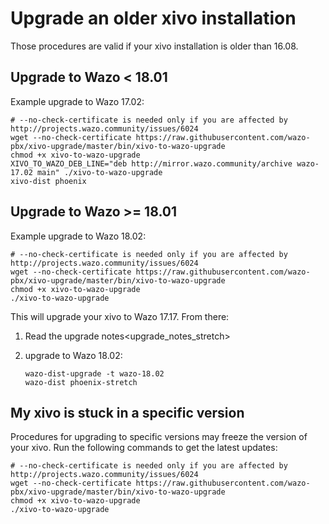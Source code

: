 # Upgrade an older xivo installation

Those procedures are valid if your xivo installation is older than
16.08.

## Upgrade to Wazo \< 18.01

Example upgrade to Wazo
    17.02:

    # --no-check-certificate is needed only if you are affected by http://projects.wazo.community/issues/6024
    wget --no-check-certificate https://raw.githubusercontent.com/wazo-pbx/xivo-upgrade/master/bin/xivo-to-wazo-upgrade
    chmod +x xivo-to-wazo-upgrade
    XIVO_TO_WAZO_DEB_LINE="deb http://mirror.wazo.community/archive wazo-17.02 main" ./xivo-to-wazo-upgrade
    xivo-dist phoenix

## Upgrade to Wazo \>= 18.01

Example upgrade to Wazo
    18.02:

    # --no-check-certificate is needed only if you are affected by http://projects.wazo.community/issues/6024
    wget --no-check-certificate https://raw.githubusercontent.com/wazo-pbx/xivo-upgrade/master/bin/xivo-to-wazo-upgrade
    chmod +x xivo-to-wazo-upgrade
    ./xivo-to-wazo-upgrade

This will upgrade your xivo to Wazo 17.17. From there:

1.  Read the <span data-role="ref">upgrade
    notes\<upgrade\_notes\_stretch\></span>

2.  upgrade to Wazo 18.02:
    
        wazo-dist-upgrade -t wazo-18.02
        wazo-dist phoenix-stretch

## My xivo is stuck in a specific version

Procedures for upgrading to specific versions may freeze the version of
your xivo. Run the following commands to get the latest
    updates:

    # --no-check-certificate is needed only if you are affected by http://projects.wazo.community/issues/6024
    wget --no-check-certificate https://raw.githubusercontent.com/wazo-pbx/xivo-upgrade/master/bin/xivo-to-wazo-upgrade
    chmod +x xivo-to-wazo-upgrade
    ./xivo-to-wazo-upgrade
